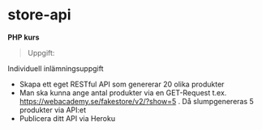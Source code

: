 # store-api

 **PHP kurs**
 >Uppgift:
 
 Individuell inlämningsuppgift
 - Skapa ett eget RESTful API som genererar 20 olika produkter
 - Man ska kunna ange antal produkter via en GET-Request t.ex. 
  https://webacademy.se/fakestore/v2/?show=5 .  Då slumpgenereras 5 produkter via API:et
 - Publicera ditt API via Heroku
